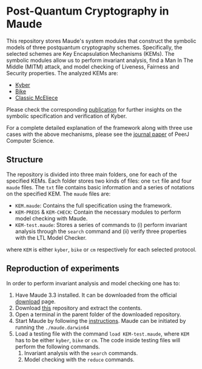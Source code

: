 # Post-Quantum Cryptography in Maude

This repository stores Maude's system modules that construct the symbolic models of three postquantum cryptography schemes. Specifically, the selected schemes are Key Encapsulation Mechanisms (KEMs). The symbolic modules allow us to perform invariant analysis, find a Man In The Middle (MITM) attack, and model checking of Liveness, Fairness and Security properties. The analyzed KEMs are:

- [Kyber](https://pq-crystals.org/kyber/)
- [Bike](https://bikesuite.org/)
- [Classic McEliece](https://classic.mceliece.org/)

Please check the corresponding [publication](https://ceur-ws.org/Vol-3280/paper3.pdf) for further insights on the symbolic specification and verification of Kyber.

For a complete detailed explanation of the framework along with three use cases with the above mechanisms, please see the [journal paper]() of PeerJ Computer Science.

## Structure

The repository is divided into three main folders, one for each of the specified KEMs. Each folder stores two kinds of files: one `txt` file and four `maude` files. The `txt` file contains basic information and a series of notations on the specified KEM. The `maude` files are:

- `KEM.maude`: Contains the full specification using the framework.
- `KEM-PREDS` & `KEM-CHECK`: Contain the necessary modules to perform model checking with Maude. 
- `KEM-test.maude`: Stores a series of commands to (i) perform invariant analysis through the `search` command and (ii) verify three properties with the LTL Model Checker.

where `KEM` is either `kyber`, `bike` or `cm` respectively for each selected protocol.

## Reproduction of experiments 

In order to perform invariant analysis and model checking one has to:

1. Have Maude 3.3 installed. It can be downloaded from the official [download](http://maude.cs.illinois.edu/w/index.php/Maude_download_and_installation) page.
2. Download [this](https://github.com/v1ct0r-byte/PQC-in-Maude) repository and extract the contents.
3. Open a terminal in the parent folder of the downloaded repository.
4. Start Maude by following the [instructions](https://maude.lcc.uma.es/maude-manual/maude-manualch2.html#x13-220002.2). Maude can be initiated by running the `./maude.darwin64`
5. Load a testing file with the command `load KEM-test.maude`, where `KEM` has to be either `kyber`, `bike` or `cm`. The code inside testing files will perform the following commands.
    1. Invariant analysis with the `search` commands.
    2. Model checking with the `reduce` commands.

<!---
## Results

The following table summarizes the results of each of the analyses.

<center>

| KEM | Correctness | MITM | SECURITY | KEY-SHARING | FAIRNESS |
| :- | :-: | :-: | :-: | :-: | :-: |
| KYBER | :heavy_check_mark: | :heavy_check_mark: | :x: | :x: | :x: |
| BIKE | :heavy_check_mark: | :heavy_check_mark: | :heavy_check_mark: | :heavy_check_mark: | :heavy_check_mark: |
| Classic McEliece | :heavy_check_mark: | :heavy_check_mark: | :heavy_check_mark: | :heavy_check_mark: | :heavy_check_mark: |

</center>
